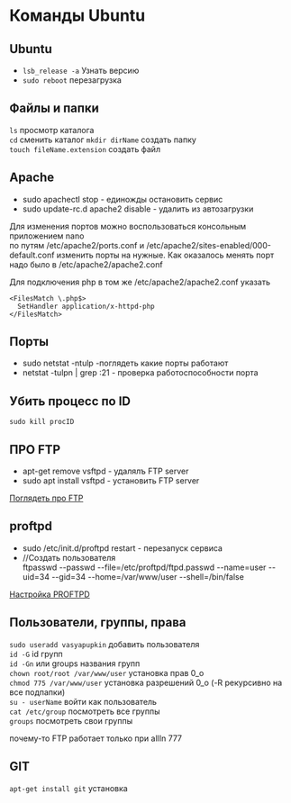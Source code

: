 Команды Ubuntu
=

Ubuntu
-

* `lsb_release -a` Узнать версию
* `sudo reboot` перезагрузка


Файлы и папки
-

`ls` просмотр каталога  
`cd` сменить каталог
`mkdir dirName` создать папку  
`touch fileName.extension` создать файл  

Apache
-
* sudo apachectl stop - единожды остановить сервис 
* sudo update-rc.d apache2 disable - удалить из автозагрузки

Для изменения портов можно воспользоваться консольным приложением nano  
по путям /etc/apache2/ports.conf и /etc/apache2/sites-enabled/000-default.conf
изменить порты на нужные.
Как оказалось менять порт надо было в /etc/apache2/apache2.conf

Для подключения php в том же /etc/apache2/apache2.conf указать  
```
<FilesMatch \.php$>
  SetHandler application/x-httpd-php
</FilesMatch>
```

Порты
-
* sudo netstat -ntulp -поглядеть какие порты работают
* netstat -tulpn | grep :21 - проверка работоспособности порта

Убить процесс по ID
-
`sudo kill procID`

ПРО FTP
-
* apt-get remove vsftpd - удалялъ FTP server
* sudo apt install vsftpd - установить FTP server

[Поглядеть про FTP](https://www.unixmen.com/install-configure-ftp-server-ubuntu/ "Страница про FTP")


proftpd
-
* sudo /etc/init.d/proftpd restart - перезапуск сервиса
* //Создать пользователя  
ftpasswd --passwd --file=/etc/proftpd/ftpd.passwd --name=user --uid=34 --gid=34 --home=/var/www/user --shell=/bin/false

[Настройка PROFTPD](https://habr.com/ru/sandbox/26850/ "полная настройка")


Пользователи, группы, права
-

`sudo useradd vasyapupkin` добавить пользователя  
`id -G` id групп  
`id -Gn` или groups названия групп  
`chown root/root /var/www/user` установка прав 0_о  
`chmod 775 /var/www/user`  установка разрешений 0_о (-R рекурсивно на все подпапки)  
`su - userName` войти как пользователь  
`cat /etc/group` посмотреть все группы  
`groups` посмотреть свои группы  

почему-то FTP работает только при allIn 777


GIT
-
`apt-get install git` установка
